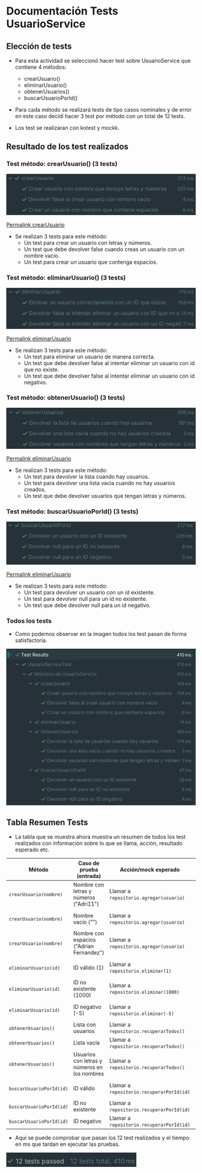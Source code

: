 # Documentación Tests UsuarioService

## Elección de tests

- Para esta actividad se seleccionó hacer test sobre UsuarioService que contiene 4 métodos:
  - crearUsuario()
  - eliminarUsuario()
  - obtenerUsuarios()
  - buscarUsuarioPorId()

- Para cada método se realizará tests de tipo casos nominales y de error en este caso decidí hacer 3 test por método con un total de 12 tests.
- Los test se realizaran con kotest y mockk.

## Resultado de los test realizados

### Test método: crearUsuario() (3 tests)

![crearUsuario tests](assets/crearUsuario.png)

[Permalink crearUsuario](https://github.com/RebelionAlberti/2425-varios-edes-prog-proyectotaskmanager-rebelion_alberti/blob/58ef55a4532a1aa766380a00783aeb83998b5a43/src/test/kotlin/UsuarioServiceTest.kt#L17-L43)

- Se realizan 3 tests para este método:
  - Un test para crear un usuario con letras y números.
  - Un test que debe devolver false cuando creas un usuario con un nombre vacío.
  - Un test para crear un usuario que contenga espacios.

### Test método: eliminarUsuario() (3 tests)

![eliminarUsuario tests](assets/eliminarUsuario.png)

[Permalink eliminarUsuario](https://github.com/RebelionAlberti/2425-varios-edes-prog-proyectotaskmanager-rebelion_alberti/blob/58ef55a4532a1aa766380a00783aeb83998b5a43/src/test/kotlin/UsuarioServiceTest.kt#L45-L70)

- Se realizan 3 tests para este método:
    - Un test para eliminar un usuario de manera correcta.
    - Un test que debe devolver false al intentar eliminar un usuario con id que no existe.
    - Un test que debe devolver false al intentar eliminar un usuario con id negativo.

### Test método: obtenerUsuario() (3 tests)

![obtenerUsuario tests](assets/obtenerUsuarios.png)

[Permalink eliminarUsuario](https://github.com/RebelionAlberti/2425-varios-edes-prog-proyectotaskmanager-rebelion_alberti/blob/58ef55a4532a1aa766380a00783aeb83998b5a43/src/test/kotlin/UsuarioServiceTest.kt#L72-L99)

- Se realizan 3 tests para este método:
    - Un test para devolver la lista cuando hay usuarios.
    - Un test para devolver una lista vacía cuando no hay usuarios creados.
    - Un test que debe devolver usuarios que tengan letras y números.

### Test método: buscarUsuarioPorId() (3 tests)

![buscarUsuarioPorId tests](assets/buscarUsuarioPorId.png)

[Permalink eliminarUsuario](https://github.com/RebelionAlberti/2425-varios-edes-prog-proyectotaskmanager-rebelion_alberti/blob/58ef55a4532a1aa766380a00783aeb83998b5a43/src/test/kotlin/UsuarioServiceTest.kt#L101-L127)

- Se realizan 3 tests para este método:
    - Un test para devolver un usuario con un id existente.
    - Un test para devolver null para un id no existente.
    - Un test que debe devolver null para un id negativo.

### Todos los tests

- Como podemos observar en la imagen todos los test pasan de forma satisfactoria.

![buscarUsuarioPorId tests](assets/todosLosTest.png)

## Tabla Resumen Tests

- La tabla que se muestra ahora muestra un resumen de todos los test realizados con información sobre lo que se llama, acción, resultado esperado etc.

| Método                   | Caso de prueba (entrada)                     | Acción/mock esperado                      | Resultado esperado                               |
|--------------------------|----------------------------------------------|-------------------------------------------|--------------------------------------------------|
| `crearUsuario(nombre)`   | Nombre con letras y números ("Adri11")       | Llamar a `repositorio.agregar(usuario)`   | Devuelve `true`, usuario creado correctamente    |
| `crearUsuario(nombre)`   | Nombre vacío ("")                            | Llamar a `repositorio.agregar(usuario)`   | Devuelve `false`, no se crea usuario             |
| `crearUsuario(nombre)`   | Nombre con espacios ("Adrian Fernandez")     | Llamar a `repositorio.agregar(usuario)`   | Devuelve `true`, usuario creado correctamente    |
| `eliminarUsuario(id)`    | ID válido (1)                                | Llamar a `repositorio.eliminar(1)`        | Devuelve `true`, usuario eliminado               |
| `eliminarUsuario(id)`    | ID no existente (1000)                       | Llamar a `repositorio.eliminar(1000)`     | Devuelve `false`, no se encontró usuario         |
| `eliminarUsuario(id)`    | ID negativo (-5)                             | Llamar a `repositorio.eliminar(-5)`       | Devuelve `false`, no se elimina usuario inválido |
| `obtenerUsuarios()`      | Lista con usuarios                           | Llamar a `repositorio.recuperarTodos()`   | Devuelve `lista` con usuarios                    |
| `obtenerUsuarios()`      | Lista vacía                                  | Llamar a `repositorio.recuperarTodos()`   | Devuelve `lista` vacía                           |
| `obtenerUsuarios()`      | Usuarios con letras y números en los nombres | Llamar a `repositorio.recuperarTodos()`   | Devuelve `lista` con usuarios con nombres mixtos |
| `buscarUsuarioPorId(id)` | ID válido                                    | Llamar a `repositorio.recuperarPorId(id)` | Devuelve `usuario` correspondiente               |
| `buscarUsuarioPorId(id)` | ID no existente                              | Llamar a `repositorio.recuperarPorId(id)` | Devuelve `null`                                  |
| `buscarUsuarioPorId(id)` | ID negativo                                  | Llamar a `repositorio.recuperarPorId(id)` | Devuelve `null`                                  |

- Aquí se puede comprobar que pasan los 12 test realizados y el tiempo en ms que tardan en ejecutar las pruebas.

![TodosLosTestsPasados](assets/todosPasados.png)